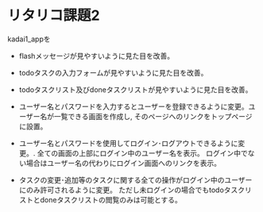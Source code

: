 # リタリコ課題2

kadai1_appを

* flashメッセージが見やすいように見た目を改善。

* todoタスクの入力フォームが見やすいように見た目を改善。

* todoタスクリスト及びdoneタスクリストが見やすいように見た目を改善。

* ユーザー名とパスワードを入力するとユーザーを登録できるように変更。ユーザー名が一覧できる画面を作成し, 
  そのページへのリンクをトップページに設置。

* ユーザー名とパスワードを使用してログイン･ログアウトできるように変更。.
  全ての画面の上部にログイン中のユーザー名を表示。 ログイン中でない場合はユーザー名の代わりにログイン画面へのリンクを表示。

* タスクの変更･追加等のタスクに関する全ての操作がログイン中のユーザーにのみ許可されるように変更。
  ただし未ログインの場合でもtodoタスクリストとdoneタスクリストの閲覧のみは可能とする。
